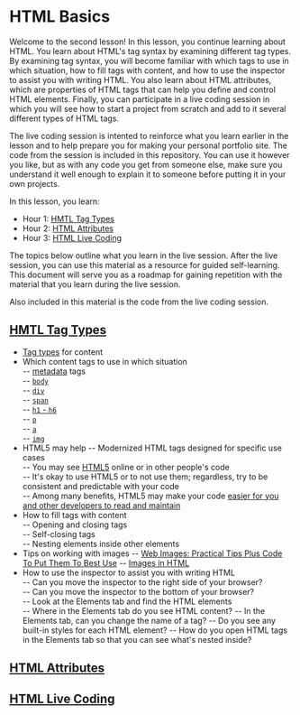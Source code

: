 # HTML Basics  

Welcome to the second lesson! In this lesson, you continue learning about HTML. You learn about HTML's tag syntax by examining different tag types. By examining tag syntax, you will become familiar with which tags to use in which situation, how to fill tags with content, and how to use the inspector to assist you with writing HTML. You also learn about HTML attributes, which are properties of HTML tags that can help you define and control HTML elements. Finally, you can participate in a live coding session in which you will see how to start a project from scratch and add to it several different types of HTML tags.  

The live coding session is intented to reinforce what you learn earlier in the lesson and to help prepare you for making your personal portfolio site. The code from the session is included in this repository. You can use it however you like, but as with any code you get from someone else, make sure you understand it well enough to explain it to someone before putting it in your own projects.  

In this lesson, you learn:  

- Hour 1: [HMTL Tag Types](#html-tag-types)    
- Hour 2: [HTML Attributes](#html-attributes)   
- Hour 3: [HTML Live Coding](#html-live-coding)  

The topics below outline what you learn in the live session. After the live session, you can use this material as a resource for guided self-learning. This document will serve you as a roadmap for gaining repetition with the material that you learn during the live session.   

Also included in this material is the code from the live coding session.  

## [HMTL Tag Types](#html-tag-types)  
 - [Tag types](https://www.w3schools.com/tags/) for content  
 - Which content tags to use in which situation   
    -- [metadata](https://html.com/document/metadata/) tags  
    -- [`body`](https://www.w3schools.com/tags/tag_body.asp)  
    -- [`div`](https://www.w3schools.com/tags/tag_div.asp)    
    -- [`span`](https://www.w3schools.com/tags/tag_span.asp)    
    -- [`h1` - `h6`](https://www.w3schools.com/tags/tag_hn.asp)    
    -- [`p`](https://www.w3schools.com/tags/tag_p.asp)    
    -- [`a`](https://www.w3schools.com/tags/tag_a.asp)    
    -- [`img`](https://www.w3schools.com/tags/tag_img.asp)  
  - HTML5 may help
    -- Modernized HTML tags designed for specific use cases  
    -- You may see [HTML5](https://html.com/document/) online or in other people's code  
    -- It's okay to use HTML5 or to not use them; regardless, try to be consistent and predictable with your code  
    -- Among many benefits, HTML5 may make your code [easier for you and other developers to read and maintain](https://html.com/html5/)
  - How to fill tags with content  
    -- Opening and closing tags  
    -- Self-closing tags  
    -- Nesting elements inside other elements
  - Tips on working with images
    -- [Web Images: Practical Tips Plus Code To Put Them To Best Use](https://html.com/images/)
    -- [Images in HTML](https://developer.mozilla.org/en-US/docs/Learn/HTML/Multimedia_and_embedding/Images_in_HTML)
  - How to use the inspector to assist you with writing HTML  
    -- Can you move the inspector to the right side of your browser?  
    -- Can you move the inspector to the bottom of your browser?  
    -- Look at the Elements tab and find the HTML elements  
    -- Where in the Elements tab do you see HTML content?
    -- In the Elements tab, can you change the name of a tag?
    -- Do you see any built-in styles for each HTML element?
    -- How do you open HTML tags in the Elements tab so that you can see what's nested inside?

## [HTML Attributes](#html-attributes)   

## [HTML Live Coding](#html-live-coding)  
 
